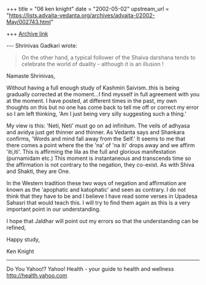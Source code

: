 +++
title = "06 ken knight"
date = "2002-05-02"
upstream_url = "https://lists.advaita-vedanta.org/archives/advaita-l/2002-May/002743.html"

+++
[Archive link](https://lists.advaita-vedanta.org/archives/advaita-l/2002-May/002743.html)

--- Shrinivas Gadkari <sgadkari2001 at YAHOO.COM> wrote:
>On the other hand, a typical
> follower of the Shaiva
> darshana tends to celebrate the world of duality -
> although it
> is an illusion !

Namaste Shrinivas,

Without having a full enough study of Kashmiri
Saivism..this is being gradually corrected at the
moment...I find mysself in full agreement with you at
the moment.
I have posted, at different times in the past, my own
thoughts on this but no one has come back to tell me
off or correct my error so I am left thinking, 'Am I
just being very silly suggesting such a thing.'

My view is this: 'Neti, Neti' must go on ad infinitum.
 The veils of adhyasa and avidya just get thinner and
thinner. As Vedanta says and Shankara confirms, 'Words
and mind fall away from the Self.'
It seems to me that there comes a point where the the
'na' of 'na iti' drops away and we affirm 'iti,iti'.
This is affirming the lila as the full and glorious
manifestation (purnamidam etc.)
This moment is instantaneous and transcends time so
the affirmation is not contrary to the negation, they
co-exist.  As with Shiva and Shakti, they are One.

In the Western tradition these two ways of negation
and affirmation are known as the 'apophatic and
katophatic' and seen as contrary. I do not think that
they have to be and I believe I have read some verses
in Upadesa Sahasri that would teach this.  I will try
to find them again as this is a very important point
in our understanding.

I hope that Jaldhar will point out my errors so that
the understanding can be refined,

Happy study,

Ken Knight


__________________________________________________
Do You Yahoo!?
Yahoo! Health - your guide to health and wellness
http://health.yahoo.com

